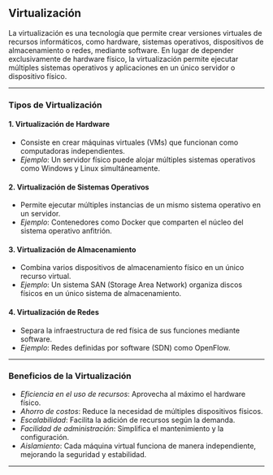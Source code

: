 ## Virtualización

La virtualización es una tecnología que permite crear versiones virtuales de recursos informáticos, como hardware, sistemas operativos, dispositivos de almacenamiento o redes, mediante software. En lugar de depender exclusivamente de hardware físico, la virtualización permite ejecutar múltiples sistemas operativos y aplicaciones en un único servidor o dispositivo físico.

-----

### Tipos de Virtualización

#### 1. Virtualización de Hardware
- Consiste en crear máquinas virtuales (VMs) que funcionan como computadoras independientes.
- *Ejemplo*: Un servidor físico puede alojar múltiples sistemas operativos como Windows y Linux simultáneamente.

#### 2. Virtualización de Sistemas Operativos
- Permite ejecutar múltiples instancias de un mismo sistema operativo en un servidor.
- *Ejemplo*: Contenedores como Docker que comparten el núcleo del sistema operativo anfitrión.

#### 3. Virtualización de Almacenamiento
- Combina varios dispositivos de almacenamiento físico en un único recurso virtual.
- *Ejemplo*: Un sistema SAN (Storage Area Network) organiza discos físicos en un único sistema de almacenamiento.

#### 4. Virtualización de Redes
- Separa la infraestructura de red física de sus funciones mediante software.
- *Ejemplo*: Redes definidas por software (SDN) como OpenFlow.

-----

### Beneficios de la Virtualización

- *Eficiencia en el uso de recursos*: Aprovecha al máximo el hardware físico.
- *Ahorro de costos*: Reduce la necesidad de múltiples dispositivos físicos.
- *Escalabilidad*: Facilita la adición de recursos según la demanda.
- *Facilidad de administración*: Simplifica el mantenimiento y la configuración.
- *Aislamiento*: Cada máquina virtual funciona de manera independiente, mejorando la seguridad y estabilidad.

-----
